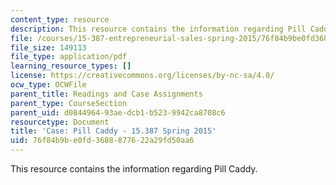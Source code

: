```yaml
---
content_type: resource
description: This resource contains the information regarding Pill Caddy.
file: /courses/15-387-entrepreneurial-sales-spring-2015/76f84b9be0fd3688877622a29fd50aa6_MIT15_387S15_Pill_Caddy.pdf
file_size: 149113
file_type: application/pdf
learning_resource_types: []
license: https://creativecommons.org/licenses/by-nc-sa/4.0/
ocw_type: OCWFile
parent_title: Readings and Case Assignments
parent_type: CourseSection
parent_uid: d0844964-93ae-dcb1-b523-9942ca8708c6
resourcetype: Document
title: 'Case: Pill Caddy - 15.387 Spring 2015'
uid: 76f84b9b-e0fd-3688-8776-22a29fd50aa6
---
```

This resource contains the information regarding Pill Caddy.